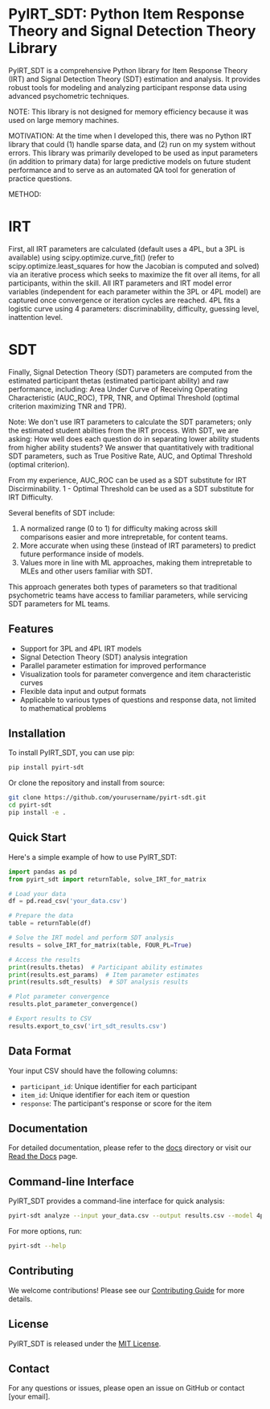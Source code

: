 # PyIRT_SDT: Python Item Response Theory and Signal Detection Theory Library

PyIRT_SDT is a comprehensive Python library for Item Response Theory (IRT) and Signal Detection Theory (SDT) estimation and analysis. It provides robust tools for modeling and analyzing participant response data using advanced psychometric techniques.

NOTE: This library is not designed for memory efficiency because it was used on large memory machines.

MOTIVATION: At the time when I developed this, there was no Python IRT library that could (1) handle sparse data, and (2) run on my system without errors. 
This library was primarily developed to be used as input parameters (in addition to primary data) for large predictive models on future student performance and to serve as an automated QA tool for generation of practice questions.

METHOD: 
# IRT
First, all IRT parameters are calculated (default uses a 4PL, but a 3PL is available) using scipy.optimize.curve_fit() (refer to scipy.optimize.least_squares for how the Jacobian is computed and solved) via an iterative process which seeks to maximize the fit over all items, for all participants, within the skill.
All IRT parameters and IRT model error variables (independent for each parameter within the 3PL or 4PL model) are captured once convergence or iteration cycles are reached. 4PL fits a logistic curve using 4 parameters: discriminability, difficulty, guessing level, inattention level.

# SDT
Finally, Signal Detection Theory (SDT) parameters are computed from the estimated participant thetas (estimated participant ability) and raw performance, including: Area Under Curve of Receiving Operating Characteristic (AUC_ROC), TPR, TNR, and Optimal Threshold (optimal criterion maximizing TNR and TPR). 

Note: We don't use IRT parameters to calculate the SDT parameters; only the estimated student abilties from the IRT process. With SDT, we are asking: How well does each question do in separating lower ability students from higher ability students? We answer that quantitatively with traditional SDT parameters, such as True Positive Rate, AUC, and Optimal Threshold (optimal criterion).

From my experience, AUC_ROC can be used as a SDT substitute for IRT Discirminability. 1 - Optimal Threshold can be used as a SDT substitute for IRT Difficulty. 

Several benefits of SDT include:
1) A normalized range (0 to 1) for difficulty making across skill comparisons easier and more intrepretable, for content teams.
2) More accurate when using these (instead of IRT parameters) to predict future performance inside of models.
3) Values more in line with ML approaches, making them intrepretable to MLEs and other users familiar with SDT.

This approach generates both types of parameters so that traditional psychometric teams have access to familiar parameters, while servicing SDT parameters for ML teams.

## Features

- Support for 3PL and 4PL IRT models
- Signal Detection Theory (SDT) analysis integration
- Parallel parameter estimation for improved performance
- Visualization tools for parameter convergence and item characteristic curves
- Flexible data input and output formats
- Applicable to various types of questions and response data, not limited to mathematical problems

## Installation

To install PyIRT_SDT, you can use pip:

```bash
pip install pyirt-sdt
```

Or clone the repository and install from source:

```bash
git clone https://github.com/yourusername/pyirt-sdt.git
cd pyirt-sdt
pip install -e .
```

## Quick Start

Here's a simple example of how to use PyIRT_SDT:

```python
import pandas as pd
from pyirt_sdt import returnTable, solve_IRT_for_matrix

# Load your data
df = pd.read_csv('your_data.csv')

# Prepare the data
table = returnTable(df)

# Solve the IRT model and perform SDT analysis
results = solve_IRT_for_matrix(table, FOUR_PL=True)

# Access the results
print(results.thetas)  # Participant ability estimates
print(results.est_params)  # Item parameter estimates
print(results.sdt_results)  # SDT analysis results

# Plot parameter convergence
results.plot_parameter_convergence()

# Export results to CSV
results.export_to_csv('irt_sdt_results.csv')
```

## Data Format

Your input CSV should have the following columns:
- `participant_id`: Unique identifier for each participant
- `item_id`: Unique identifier for each item or question
- `response`: The participant's response or score for the item

## Documentation

For detailed documentation, please refer to the [docs](docs/) directory or visit our [Read the Docs](https://pyirt-sdt.readthedocs.io/) page.

## Command-line Interface

PyIRT_SDT provides a command-line interface for quick analysis:

```bash
pyirt-sdt analyze --input your_data.csv --output results.csv --model 4pl
```

For more options, run:

```bash
pyirt-sdt --help
```

## Contributing

We welcome contributions! Please see our [Contributing Guide](CONTRIBUTING.md) for more details.

## License

PyIRT_SDT is released under the [MIT License](LICENSE).

## Contact

For any questions or issues, please open an issue on GitHub or contact [your email].
